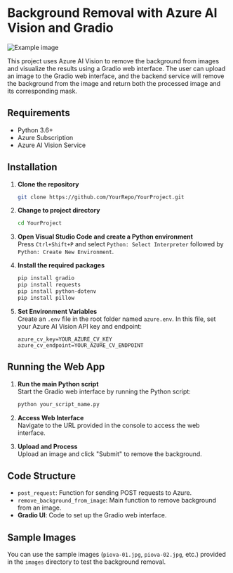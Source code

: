# Background Removal with Azure AI Vision and Gradio

![Example image](https://github.com/ppiova/AIVision-ImageRetrieval/blob/main/images/Gradio-RemovalBackground.gif "GradioDemmo")

This project uses Azure AI Vision to remove the background from images and visualize the results using a Gradio web interface. The user can upload an image to the Gradio web interface, and the backend service will remove the background from the image and return both the processed image and its corresponding mask.

## Requirements

- Python 3.6+
- Azure Subscription
- Azure AI Vision Service

## Installation

1. **Clone the repository**
    ```bash
    git clone https://github.com/YourRepo/YourProject.git
    ```
   
2. **Change to project directory**
    ```bash
    cd YourProject
    ```

3. **Open Visual Studio Code and create a Python environment**  
   Press `Ctrl+Shift+P` and select `Python: Select Interpreter` followed by `Python: Create New Environment`.

4. **Install the required packages**
    ```bash
    pip install gradio
    pip install requests
    pip install python-dotenv
    pip install pillow
    ```

5. **Set Environment Variables**  
   Create an `.env` file in the root folder named `azure.env`. In this file, set your Azure AI Vision API key and endpoint:
    ```
    azure_cv_key=YOUR_AZURE_CV_KEY
    azure_cv_endpoint=YOUR_AZURE_CV_ENDPOINT
    ```

## Running the Web App

1. **Run the main Python script**  
   Start the Gradio web interface by running the Python script:
    ```bash
    python your_script_name.py
    ```

2. **Access Web Interface**  
   Navigate to the URL provided in the console to access the web interface.

3. **Upload and Process**  
   Upload an image and click "Submit" to remove the background.

## Code Structure

- `post_request`: Function for sending POST requests to Azure.
- `remove_background_from_image`: Main function to remove background from an image.
- **Gradio UI**: Code to set up the Gradio web interface.

## Sample Images

You can use the sample images (`piova-01.jpg`, `piova-02.jpg`, etc.) provided in the `images` directory to test the background removal.
